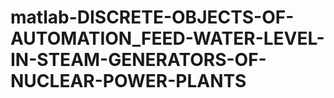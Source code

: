 # matlab-DISCRETE-OBJECTS-OF-AUTOMATION_FEED-WATER-LEVEL-IN-STEAM-GENERATORS-OF-NUCLEAR-POWER-PLANTS